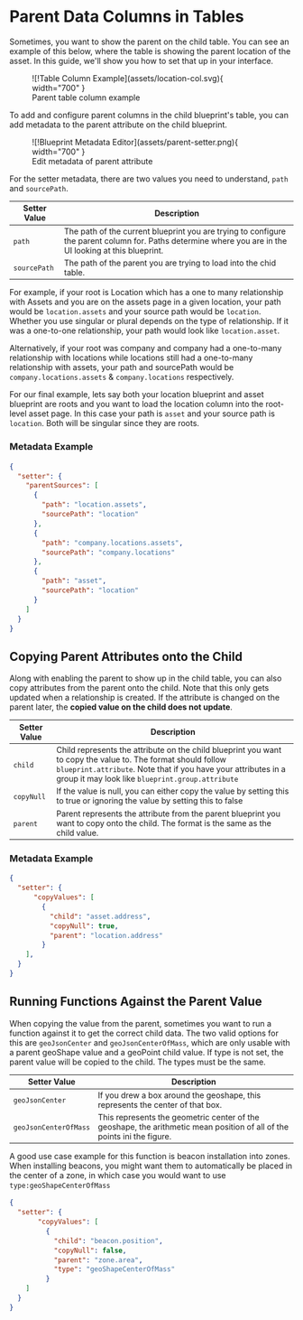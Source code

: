 # Parent Data Columns in Tables

Sometimes, you want  to show the parent on the child table. You can see an example of this below, where the table is showing the parent location of the asset. In this guide, we'll show you how to set that up in your interface.

<figure markdown>
![!Table Column Example](assets/location-col.svg){ width="700" }
  <figcaption>Parent table column example</figcaption>
</figure>


To add and configure parent columns in the child blueprint's table, you can add metadata to the parent attribute on the child blueprint. 

<figure markdown>
![!Blueprint Metadata Editor](assets/parent-setter.png){ width="700" }
  <figcaption>Edit metadata of parent attribute</figcaption>
</figure>

For the setter metadata, there are two values you need to understand, `path` and  `sourcePath`.

| Setter Value | Description |
|-------|---------|
| `path` | The path of the current blueprint you are trying to configure the parent column for. Paths determine where you are in the UI looking at this blueprint. |
| `sourcePath` | The path of the parent you are trying to load into the chid table. |

For example, if your root is Location which has a one to many relationship with Assets and you are on the assets page in a given location, your path would be `location.assets` and your source path would be `location`. Whether you use singular or plural depends on the type of relationship. If it was a one-to-one relationship, your path would look like `location.asset`. 

Alternatively, if your root was company and company had a one-to-many relationship with locations while locations still had a one-to-many relationship with assets, your path and sourcePath would be `company.locations.assets`  &  `company.locations` respectively. 

For our final example, lets say both your location blueprint and asset blueprint are roots and you want to load the location column into the root-level asset page. In this case your path is  `asset` and your source path is `location`. Both will be singular since they are roots.

### Metadata Example

```json
{
  "setter": {
    "parentSources": [
      {
        "path": "location.assets",
        "sourcePath": "location"
      },
      {
        "path": "company.locations.assets",
        "sourcePath": "company.locations"
      },
      {
        "path": "asset",
        "sourcePath": "location"
      }
    ]
  }
}
```


## Copying Parent Attributes onto the Child

Along with enabling the parent to show up in the child table, you can also copy attributes from the parent onto the child. Note that this only gets updated when a relationship is created. If the attribute is changed on the parent later, the **copied value on the child does not update**.

| Setter Value | Description |
|-------|---------|
| `child` | Child represents the attribute on the child blueprint you want to copy the value to. The format should follow `blueprint.attribute`. Note that if you have your attributes in a group it may look like `blueprint.group.attribute` |
| `copyNull` | If the value is null, you can either copy the value by setting this to true or ignoring the value by setting this to false |
| `parent` | Parent represents the attribute from the parent blueprint you want to copy onto the child. The format is the same as the child value.  |

### Metadata Example

```json
{
  "setter": {
      "copyValues": [
        {
          "child": "asset.address",
          "copyNull": true,
          "parent": "location.address"
        }
    ],
  }
}
```

## Running Functions Against the Parent Value

When copying the value from the parent, sometimes you want to run a function against it to get the correct child data. The two valid options for this are `geoJsonCenter` and `geoJsonCenterOfMass`, which are only usable with a parent geoShape value and a geoPoint child value. If type is not set, the parent value will be copied to the child. The types must be the same.

| Setter Value | Description |
|-------|---------|
| `geoJsonCenter` | If you drew a box around the geoshape, this represents the center of that box. |
| `geoJsonCenterOfMass` | This represents the geometric center of the geoshape, the arithmetic mean position of all of the points ini the figure. |

A good use case example for this function is beacon installation  into zones. When installing beacons, you might want them to automatically be placed in the center of a zone, in which case you would want to use `type:geoShapeCenterOfMass`



```json
{
  "setter": {
       "copyValues": [
         {
           "child": "beacon.position",
           "copyNull": false,
           "parent": "zone.area",
           "type": "geoShapeCenterOfMass"
         }
    ]
  }
}
```

